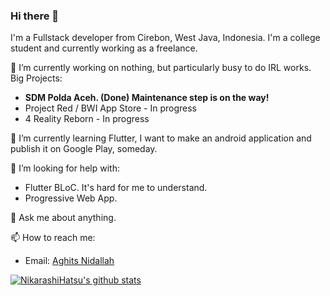 ### Hi there 👋
I'm a Fullstack developer from Cirebon, West Java, Indonesia. I'm a college student and currently working as a freelance.

🔭 I’m currently working on nothing, but particularly busy to do IRL works.
Big Projects:
- **SDM Polda Aceh. (Done) Maintenance step is on the way!**
- Project Red / BWI App Store - In progress
- 4 Reality Reborn - In progress

🌱 I’m currently learning Flutter, I want to make an android application and publish it on Google Play, someday.

🤔 I’m looking for help with:
- Flutter BLoC. It's hard for me to understand.
- Progressive Web App.

💬 Ask me about anything.

📫 How to reach me:
- Email: [Aghits Nidallah](yourlovelydev@gmail.com)

[![NikarashiHatsu's github stats](https://github-readme-stats.vercel.app/api?username=NikarashiHatsu)](https://github.com/NikarashiHatsu)

<!--
**NikarashiHatsu/NikarashiHatsu** is a ✨ _special_ ✨ repository because its `README.md` (this file) appears on your GitHub profile.

Here are some ideas to get you started:

- 🔭 I’m currently working on ...
- 🌱 I’m currently learning ...
- 👯 I’m looking to collaborate on ...
- 🤔 I’m looking for help with ...
- 💬 Ask me about ...
- 📫 How to reach me: ...
- 😄 Pronouns: ...
- ⚡ Fun fact: ...
-->
